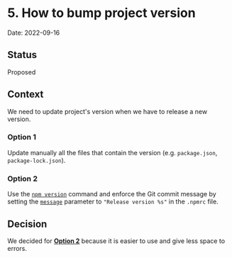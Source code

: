# 5. How to bump project version

Date: 2022-09-16

## Status

Proposed

## Context

We need to update project's version when we have to release a new version.

### Option 1

Update manually all the files that contain the version (e.g. `package.json`, `package-lock.json`).

### Option 2

Use the [`npm version`](https://docs.npmjs.com/cli/v8/commands/npm-version) command and enforce the Git commit message 
by setting the [`message`](https://docs.npmjs.com/cli/v8/using-npm/config#message) parameter to `"Release version %s"` 
in the `.npmrc` file.

## Decision

We decided for **[Option 2](#option-2)** because it is easier to use and give less space to errors.  
